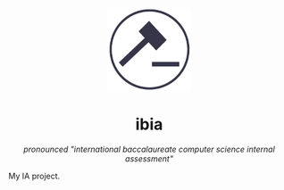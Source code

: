 <h4 align="center">
    <img width="150" height="150" src="src/main/resources/ibia-logo-gh.png"/>
</h4>
<h1 align="center">ibia</h1>
<p align="center"><em>pronounced "international baccalaureate computer science internal assessment"</em></p>

My IA project.
